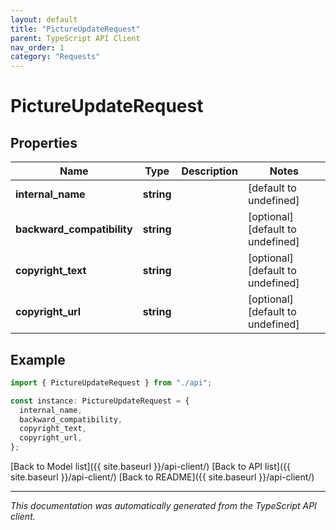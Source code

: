 ```yaml
---
layout: default
title: "PictureUpdateRequest"
parent: TypeScript API Client
nav_order: 1
category: "Requests"
---
```


# PictureUpdateRequest

## Properties

| Name                       | Type       | Description | Notes                             |
| -------------------------- | ---------- | ----------- | --------------------------------- |
| **internal_name**          | **string** |             | [default to undefined]            |
| **backward_compatibility** | **string** |             | [optional] [default to undefined] |
| **copyright_text**         | **string** |             | [optional] [default to undefined] |
| **copyright_url**          | **string** |             | [optional] [default to undefined] |

## Example

```typescript
import { PictureUpdateRequest } from "./api";

const instance: PictureUpdateRequest = {
  internal_name,
  backward_compatibility,
  copyright_text,
  copyright_url,
};
```

[Back to Model list]({{ site.baseurl }}/api-client/) [Back to API list]({{ site.baseurl }}/api-client/) [Back to README]({{ site.baseurl }}/api-client/)

---

_This documentation was automatically generated from the TypeScript API client._
